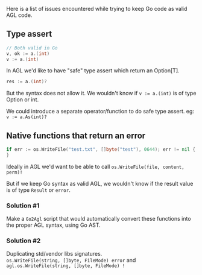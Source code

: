 Here is a list of issues encountered while trying to keep Go code as valid AGL code.

## Type assert
```go
// Both valid in Go
v, ok := a.(int)
v := a.(int)
```

In AGL we'd like to have "safe" type assert which return an Option[T].  

```go
res := a.(int)?
```
But the syntax does not allow it. We wouldn't know if `v := a.(int)` is of type Option or int.  

We could introduce a separate operator/function to do safe type assert. eg: `v := a.As(int)?`  

## Native functions that return an error

```go
if err := os.WriteFile("test.txt", []byte("test"), 0644); err != nil {
}
```

Ideally in AGL we'd want to be able to call `os.WriteFile(file, content, perm)!`  

But if we keep Go syntax as valid AGL, we wouldn't know if the result value is of type `Result` or `error`.  

### Solution #1

Make a `Go2Agl` script that would automatically convert these functions into the proper AGL syntax, using Go AST.

### Solution #2

Duplicating std/vendor libs signatures.  
`os.WriteFile(string, []byte, FileMode) error` and  
`agl.os.WriteFile(string, []byte, FileMode) !`  